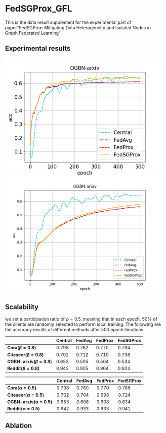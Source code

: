 # FedSGProx_GFL
This is the data result supplement for the experimental part of paper"FedSGProx: Mitigating Data Heterogeneity and Isolated Nodes in Graph Federated Learning"

## Experimental results
![image](https://github.com/meng1103/FedSGProx_GFL/blob/main/result/k120_ogbn-arxiv_cn1_LDA05.png) ![image](https://github.com/meng1103/FedSGProx_GFL/blob/main/result/k120_ogbn-arxiv_cn1_rate08.png)
## Scalability
we set a participation ratio of $\rho=0.5$, meaning that in each epoch, 50% of the clients are randomly selected to perform local training. The following are the accuracy results of different methods after 500 epoch iterations.

|       | **Central**  | __FedAvg__  | __FedProx__  | __FedSGProx__
|--------------|-------|------|-------|-------
|__Cora($\beta=0.8$)__   | 0.798     | 0.762    |  0.770    |   0.794   
|__Citeseer($\beta=0.8$)__   | 0.702     | 0.712    |  0.710    |   0.738   
|__OGBN-arxiv($\beta=0.8$)__     | 0.653     | 0.505    |  0.504    |   0.534   
|__Reddit($\beta=0.8$)__   | 0.942     | 0.905    |  0.904    |   0.924   



|       | **Central**  | __FedAvg__  | __FedProx__  | __FedSGProx__
|--------------|-------|------|-------|-------
|__Cora($\alpha=0.5$)__   | 0.798     | 0.760    |  0.770    |   0.786   
|__Citeseer($\alpha=0.5$)__   | 0.702     | 0.704    |  0.698    |   0.724   
|__OGBN-arxiv($\alpha=0.5$)__     | 0.653     | 0.606    |  0.608    |   0.634   
|__Reddit($\alpha=0.5$)__   | 0.942     | 0.933    |  0.933    |   0.941   


## Ablation
